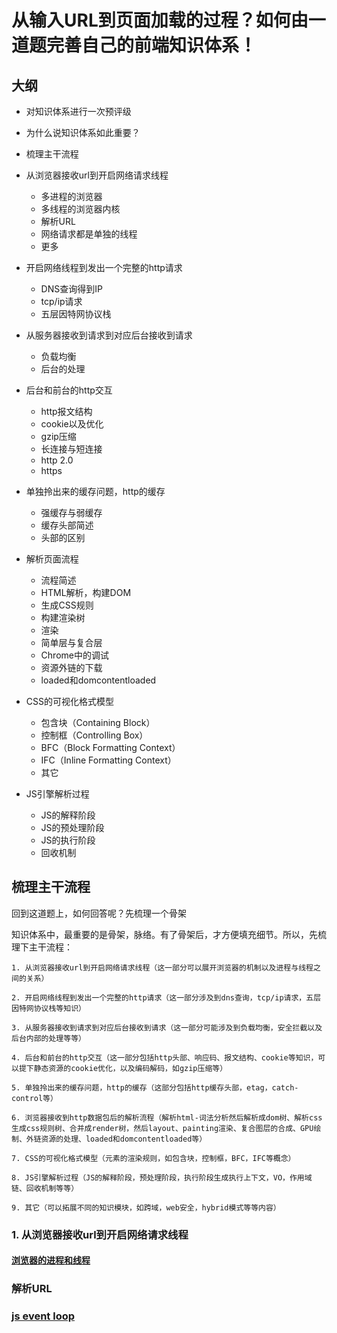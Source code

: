 # 从输入URL到页面加载的过程？如何由一道题完善自己的前端知识体系！

## 大纲

- 对知识体系进行一次预评级
- 为什么说知识体系如此重要？
- 梳理主干流程
- 从浏览器接收url到开启网络请求线程
  - 多进程的浏览器
  - 多线程的浏览器内核
  - 解析URL
  - 网络请求都是单独的线程
  - 更多


- 开启网络线程到发出一个完整的http请求
  - DNS查询得到IP
  - tcp/ip请求
  - 五层因特网协议栈

- 从服务器接收到请求到对应后台接收到请求
  - 负载均衡
  - 后台的处理

- 后台和前台的http交互
  - http报文结构
  - cookie以及优化
  - gzip压缩
  - 长连接与短连接
  - http 2.0
  - https

- 单独拎出来的缓存问题，http的缓存
  - 强缓存与弱缓存
  - 缓存头部简述
  - 头部的区别

- 解析页面流程
  - 流程简述
  - HTML解析，构建DOM
  - 生成CSS规则
  - 构建渲染树
  - 渲染
  - 简单层与复合层
  - Chrome中的调试
  - 资源外链的下载
  - loaded和domcontentloaded

- CSS的可视化格式模型
  - 包含块（Containing Block）
  - 控制框（Controlling Box）
  - BFC（Block Formatting Context）
  - IFC（Inline Formatting Context）
  - 其它

- JS引擎解析过程
  - JS的解释阶段
  - JS的预处理阶段
  - JS的执行阶段
  - 回收机制

## 梳理主干流程

回到这道题上，如何回答呢？先梳理一个骨架

知识体系中，最重要的是骨架，脉络。有了骨架后，才方便填充细节。所以，先梳理下主干流程：

    1. 从浏览器接收url到开启网络请求线程（这一部分可以展开浏览器的机制以及进程与线程之间的关系）

    2. 开启网络线程到发出一个完整的http请求（这一部分涉及到dns查询，tcp/ip请求，五层因特网协议栈等知识）

    3. 从服务器接收到请求到对应后台接收到请求（这一部分可能涉及到负载均衡，安全拦截以及后台内部的处理等等）

    4. 后台和前台的http交互（这一部分包括http头部、响应码、报文结构、cookie等知识，可以提下静态资源的cookie优化，以及编码解码，如gzip压缩等）

    5. 单独拎出来的缓存问题，http的缓存（这部分包括http缓存头部，etag，catch-control等）

    6. 浏览器接收到http数据包后的解析流程（解析html-词法分析然后解析成dom树、解析css生成css规则树、合并成render树，然后layout、painting渲染、复合图层的合成、GPU绘制、外链资源的处理、loaded和domcontentloaded等）

    7. CSS的可视化格式模型（元素的渲染规则，如包含块，控制框，BFC，IFC等概念）

    8. JS引擎解析过程（JS的解释阶段，预处理阶段，执行阶段生成执行上下文，VO，作用域链、回收机制等等）

    9. 其它（可以拓展不同的知识模块，如跨域，web安全，hybrid模式等等内容）

### 1. 从浏览器接收url到开启网络请求线程

#### [浏览器的进程和线程](https://github.com/mht1993/some-notes/blob/master/%E6%B5%8F%E8%A7%88%E5%99%A8%E8%BF%9B%E7%A8%8B%E4%B8%8E%E7%BA%BF%E7%A8%8B.md)

### 解析URL

### [js event loop](http://www.ruanyifeng.com/blog/2014/10/event-loop.html)